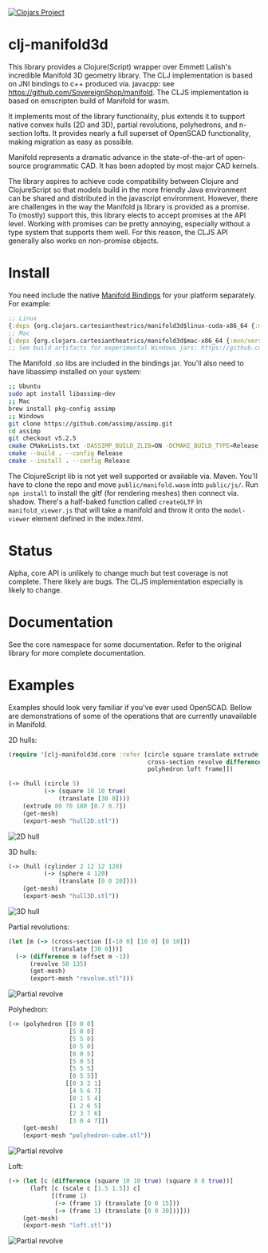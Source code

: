 [![Clojars Project](https://img.shields.io/clojars/v/org.clojars.cartesiantheatrics/clj-manifold3d.svg?include_prereleases)](https://clojars.org/org.clojars.cartesiantheatrics/clj-manifold3d)


# clj-manifold3d

This library provides a Clojure(Script) wrapper over Emmett Lalish's incredible Manifold 3D geometry library. The CLJ implementation is based on JNI bindings to c++ produced via. javacpp: see https://github.com/SovereignShop/manifold. The CLJS implementation is based on emscripten build of Manifold for wasm.

It implements most of the library functionality, plus extends it to support native convex hulls (2D and 3D), partial
revolutions, polyhedrons, and n-section lofts. It provides nearly a full superset of OpenSCAD functionality, making migration as easy as possible.

Manifold represents a dramatic advance in the state-of-the-art of open-source programmatic CAD. It has been adopted by most major CAD kernels.

The library aspires to achieve code compatibility between Clojure and ClojureScript so that models
build in the more friendly Java environment can be shared and distributed in the javascript
environment. However, there are challenges in the way the Manifold js library is provided
as a promise. To (mostly) support this, this library elects to accept promises at the API level.
Working with promises can be pretty annoying, especially without a type system that supports
them well. For this reason, the CLJS API generally also works on non-promise objects.

# Install

You need include the native [Manifold Bindings](https://github.com/SovereignShop/manifold) for your platform separately. For example:

``` clojure
;; Linux
{:deps {org.clojars.cartesiantheatrics/manifold3d$linux-cuda-x86_64 {:mvn/version "1.0.64"}}}
;; Mac
{:deps {org.clojars.cartesiantheatrics/manifold3d$mac-x86_64 {:mvn/version "1.0.64"}}}
;; See build artifacts for experimental Windows jars: https://github.com/SovereignShop/manifold/actions
```

The Manifold .so libs are included in the bindings jar. You'll also need to have libassimp installed on your system:

``` sh
;; Ubuntu
sudo apt install libassimp-dev
;; Mac
brew install pkg-config assimp
;; Windows
git clone https://github.com/assimp/assimp.git
cd assimp
git checkout v5.2.5
cmake CMakeLists.txt -DASSIMP_BUILD_ZLIB=ON -DCMAKE_BUILD_TYPE=Release
cmake --build . --config Release
cmake --install . --config Release
```

The ClojureScript lib is not yet well supported or available via. Maven. You'll have to clone the repo and move `public/manifold.wasm` into `public/js/`. Run `npm install` to install the gltf (for rendering meshes) then connect via. shadow. There's a half-baked function called `createGLTF` in `manifold_viewer.js` that will take a manifold and throw it onto the `model-viewer` element defined in the index.html.

# Status

Alpha, core API is unlikely to change much but test coverage is not complete. There likely are bugs. The CLJS implementation especially is likely to change.

# Documentation

See the core namespace for some documentation. Refer to the original library for more complete documentation. 

# Examples

Examples should look very familiar if you've ever used OpenSCAD. Bellow are demonstrations of some of the operations that are currently unavailable in Manifold.

2D hulls:

``` clojure
(require '[clj-manifold3d.core :refer [circle square translate extrude get-mesh export-mesh hull
                                       cross-section revolve difference cylinder sphere offset
                                       polyhedron loft frame]])

(-> (hull (circle 5)
          (-> (square 10 10 true)
              (translate [30 0])))
    (extrude 80 70 180 [0.7 0.7])
    (get-mesh)
    (export-mesh "hull2D.stl"))
```

![2D hull](resources/images/hull2D.png)

3D hulls:

``` clojure
(-> (hull (cylinder 2 12 12 120)
          (-> (sphere 4 120)
              (translate [0 0 20])))
    (get-mesh)
    (export-mesh "hull3D.stl"))
```

![3D hull](resources/images/Hull3D.png)

Partial revolutions:

``` clojure
(let [m (-> (cross-section [[-10 0] [10 0] [0 10]])
            (translate [30 0]))]
  (-> (difference m (offset m -1))
      (revolve 50 135)
      (get-mesh)
      (export-mesh "revolve.stl")))
```

![Partial revolve](resources/images/revolve.png)

Polyhedron:

``` clojure
(-> (polyhedron [[0 0 0]
                 [5 0 0]
                 [5 5 0]
                 [0 5 0]
                 [0 0 5]
                 [5 0 5]
                 [5 5 5]
                 [0 5 5]]
                [[0 3 2 1]
                 [4 5 6 7]
                 [0 1 5 4]
                 [1 2 6 5]
                 [2 3 7 6]
                 [3 0 4 7]])
    (get-mesh)
    (export-mesh "polyhedron-cube.stl"))
```

![Partial revolve](resources/images/polyhedron-cube.png)

Loft:

``` clojure
(-> (let [c (difference (square 10 10 true) (square 8 8 true))]
      (loft [c (scale c [1.5 1.5]) c]
            [(frame 1)
             (-> (frame 1) (translate [0 0 15]))
             (-> (frame 1) (translate [0 0 30]))]))
    (get-mesh)
    (export-mesh "loft.stl"))
```

![Partial revolve](resources/images/loft-example.png)
